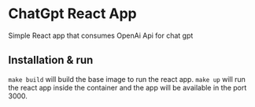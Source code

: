 # ChatGpt React App

Simple React app that consumes OpenAi Api for chat gpt

## Installation & run
`make build` will build the base image to run the react app. `make up` will run the react app inside the container and the app will be available in the port 3000.